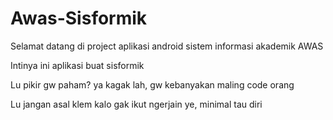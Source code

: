 # Awas-Sisformik

Selamat datang di project aplikasi android sistem informasi akademik AWAS

Intinya ini aplikasi buat sisformik

Lu pikir gw paham? ya kagak lah, gw kebanyakan maling code orang

Lu jangan asal klem kalo gak ikut ngerjain ye, minimal tau diri
